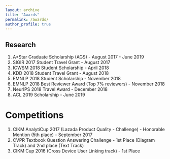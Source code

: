 ```yaml
---
layout: archive
title: "Awards"
permalink: /awards/
author_profile: true
---
```



## Research
1. A*Star Graduate Scholarship (AGS) - August 2017 - June 2019
2. SIGIR 2017 Student Travel Grant - August 2017
3. ICWSM 2018 Student Scholarship - April 2018
4. KDD 2018 Student Travel Grant - August 2018
5. EMNLP 2018 Student Scholarship - November 2018
6. EMNLP 2018 Best Reviewer Award (Top 7% reviewers) - November 2018
7. NeurIPS 2018 Travel Award - December 2018
8. ACL 2019 Scholarship - June 2019

# Competitions
1. CIKM AnalytiCup 2017 (Lazada Product Quality - Challenge) - Honorable Mention (5th place) - September 2017
2. CVPR Textbook Question Answering Challenge  - 1st Place (Diagram Track) and 2nd place (Text Track)
3. CIKM Cup 2016 (Cross Device User Linking track) - 1st Place
